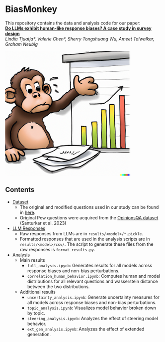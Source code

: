 # BiasMonkey
This repository contains the data and analysis code for our paper:\
**[Do LLMs exhibit human-like response biases? A case study in survey design]()**\
*Lindia Tjuatja\*, Valerie Chen\*, Sherry Tongshuang Wu, Ameet Talwalkar, Graham Neubig*

<img src="https://github.com/lindiatjuatja/BiasMonkey/blob/master/monkey.png?raw=true" width="400"/>



## Contents
* [Dataset](https://github.com/lindiatjuatja/BiasMonkey/tree/main/prompts)
    * The original and modified questions used in our study can be found in [here](https://github.com/lindiatjuatja/BiasMonkey/tree/main/prompts).
    * Original Pew questions were acquired from the [OpinionsQA dataset](https://worksheets.codalab.org/worksheets/0x6fb693719477478aac73fc07db333f69) (Santurkar et al. 2023)
* [LLM Responses](https://github.com/lindiatjuatja/BiasMonkey/tree/main/results)
    * Raw responses from LLMs are in `results/<model>/*.pickle`.
    * Formatted responses that are used in the analysis scripts are in `results/<model>/csv/`. The script to generate these files from the raw responses is `format_results.py`.
* [Analysis](https://github.com/lindiatjuatja/BiasMonkey/tree/main/analysis)
    * Main results
        * `full_analysis.ipynb`: Generates results for all models across response biases and non-bias perturbations.
        * `correlation_human_behavior.ipynb`: Computes human and model distributions for all relevant questions and wasserstein distance between the two distributions.
    * Additional results
        * `uncertainty_analysis.ipynb`: Generate uncertainty measures for all models across response biases and non-bias perturbations. 
        * `topic_analysis.ipynb`: Visualizes model behavior broken down by topic.
        * `steering_analysis.ipynb`: Analyzes the effect of steering model behavior.
        * `ext_gen_analysis.ipynb`: Analyzes the effect of extended generation. 
    

